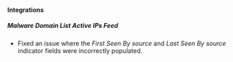 
#### Integrations
##### Malware Domain List Active IPs Feed
- Fixed an issue where the *First Seen By source* and *Last Seen By source* indicator fields were incorrectly populated.